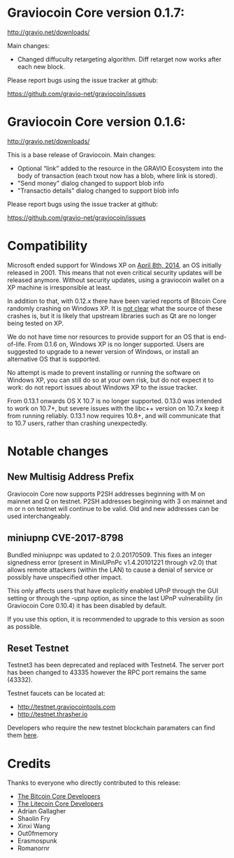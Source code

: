 Graviocoin Core version 0.1.7:
===================================================
  <http://gravio.net/downloads/>

Main changes:
- Changed diffuculty retargeting algorithm. Diff retarget now works after each new block.

Please report bugs using the issue tracker at github:

  <https://github.com/gravio-net/graviocoin/issues>

Graviocoin Core version 0.1.6:
===================================================
  <http://gravio.net/downloads/>

This is a base release of Graviocoin. Main changes:
- Optional “link” added to the resource in the GRAVIO Ecosystem into the body of transaction (each txout now has a blob, where link is stored).
- "Send money" dialog changed to support blob info
- "Transactio details" dialog changed to support blob info

Please report bugs using the issue tracker at github:

  <https://github.com/gravio-net/graviocoin/issues>

Compatibility
==============

Microsoft ended support for Windows XP on [April 8th, 2014](https://www.microsoft.com/en-us/WindowsForBusiness/end-of-xp-support),
an OS initially released in 2001. This means that not even critical security
updates will be released anymore. Without security updates, using a graviocoin
wallet on a XP machine is irresponsible at least.

In addition to that, with 0.12.x there have been varied reports of Bitcoin Core
randomly crashing on Windows XP. It is [not clear](https://github.com/bitcoin/bitcoin/issues/7681#issuecomment-217439891)
what the source of these crashes is, but it is likely that upstream
libraries such as Qt are no longer being tested on XP.

We do not have time nor resources to provide support for an OS that is
end-of-life. From 0.1.6 on, Windows XP is no longer supported. Users are
suggested to upgrade to a newer version of Windows, or install an alternative OS
that is supported.

No attempt is made to prevent installing or running the software on Windows XP,
you can still do so at your own risk, but do not expect it to work: do not
report issues about Windows XP to the issue tracker.

From 0.13.1 onwards OS X 10.7 is no longer supported. 0.13.0 was intended to work on 10.7+,
but severe issues with the libc++ version on 10.7.x keep it from running reliably.
0.13.1 now requires 10.8+, and will communicate that to 10.7 users, rather than crashing unexpectedly.

Notable changes
===============

New Multisig Address Prefix
---------------------------

Graviocoin Core now supports P2SH addresses beginning with M on mainnet and Q on testnet.
P2SH addresses beginning with 3 on mainnet and m or n on testnet will continue to be valid.
Old and new addresses can be used interchangeably.

miniupnp CVE-2017-8798
----------------------

Bundled miniupnpc was updated to 2.0.20170509. This fixes an integer signedness error (present in MiniUPnPc v1.4.20101221 through v2.0) that allows remote attackers (within the LAN) to cause a denial of service or possibly have unspecified other impact.

This only affects users that have explicitly enabled UPnP through the GUI setting or through the -upnp option, as since the last UPnP vulnerability (in Graviocoin Core 0.10.4) it has been disabled by default.

If you use this option, it is recommended to upgrade to this version as soon as possible.

Reset Testnet
-------------

Testnet3 has been deprecated and replaced with Testnet4. The server port has been changed to 43335 however the RPC port remains
the same (43332).

Testnet faucets can be located at:
- http://testnet.graviocointools.com
- http://testnet.thrasher.io

Developers who require the new testnet blockchain paramaters can find them [here](https://github.com/graviocoin-net/graviocoin/blob/gio.0.1.6/src/chainparams.cpp#L214).

Credits
=======

Thanks to everyone who directly contributed to this release:

- [The Bitcoin Core Developers](/doc/release-notes)
- [The Litecoin Core Developers](/doc/release-notes)
- Adrian Gallagher
- Shaolin Fry
- Xinxi Wang
- Out0fmemory
- Erasmospunk
- Romanornr
